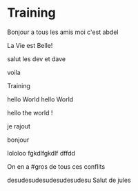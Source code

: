 # Training
Bonjour a tous les amis moi c'est abdel

La Vie est Belle!

salut les dev et dave

voila

 Training


hello World
hello World


hello the world !


je rajout

bonjour

lololoo
fgkdlfgkdlf
dffdd


On en a #gros
de tous ces conflits

desudesudesudesudesudesu
Salut de jules
